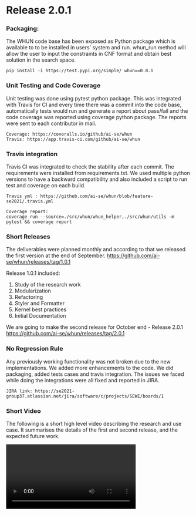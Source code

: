 # Release 2.0.1

### Packaging: 
The WHUN code base has been exposed as Python package which is available to to be installed in users’ system and run. whun_run method will allow the user to input the constraints in CNF format and obtain best solution in the search space. 

```
pip install -i https://test.pypi.org/simple/ whun==0.0.1 
```

### Unit Testing and Code Coverage

Unit testing was done using pytest python package. This was integrated with Travis for CI and every time there was a commit into the code base, automatically tests would run and generate a report about pass/fail and the code coverage was reported using coverage python package. The reports were sent to each contributor in mail. 

```
Coverage: https://coveralls.io/github/ai-se/whun
Travis: https://app.travis-ci.com/github/ai-se/whun
```

### Travis integration

Travis CI was integrated to check the stability after each commit. The requirements were installed from requirements.txt. We used multiple python versions to have a backward compatibility and also included a script to run test and coverage on each build. 
```
Travis yml : https://github.com/ai-se/whun/blob/feature-se2021/.travis.yml 

Coverage report:
coverage run --source=./src/whun/whun_helper,./src/whun/utils -m pytest && coverage report
```

### Short Releases

The deliverables were planned monthly and according to that we released the first version at the end of September. 
https://github.com/ai-se/whun/releases/tag/1.0.1

Release 1.0.1 included: 
1. Study of the research work
2. Modularization
3. Refactoring
4. Styler and Formatter
5. Kernel best practices
6. Initial Documentation

We are going to make the second release for October end - Release 2.0.1
https://github.com/ai-se/whun/releases/tag/2.0.1

### No Regression Rule

Any previously working functionality was not broken due to the new implementations. We added more enhancements to the code. We did packaging, added tests cases and travis integration. The issues we faced while doing the integrations were all fixed and reported in JIRA. 
```
JIRA link: https://se2021-group37.atlassian.net/jira/software/c/projects/SEWE/boards/1
```
### Short Video 

The following is a short high level video describing the research and use case.
It summarises the details of the first and second release, and the expected future work.

<video style="width:70%" controls>
  <source src="VOSL7A6ONJOVJSG3.mp4">
  Your browser does not support the video tag.
</video>